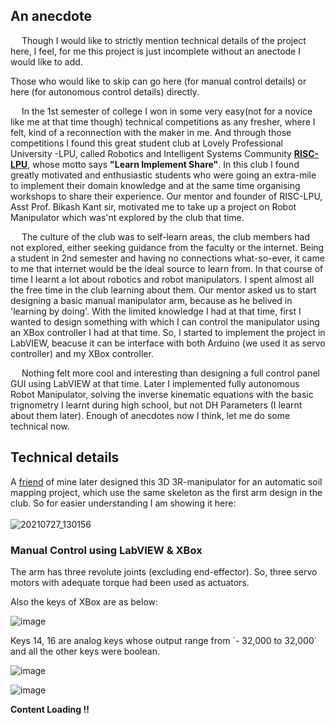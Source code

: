 ## An anecdote
<p>&emsp; Though I would like to strictly mention technical details of the project here, I feel, for me this project is just incomplete without an anectode I would like to add.</p>
<p>Those who would like to skip can go here (for manual control details) or here (for autonomous control details) directly.</p>
<p> &emsp; In the 1st semester of college I won in some very easy(not for a novice like me at that time though) technical competitions as any fresher, where I felt, kind of a reconnection with the maker in me. And through those competitions I found this great student club at Lovely Professional University -LPU, called Robotics and Intelligent Systems Community <a href="https://www.facebook.com/RISC.LPU/"> <b>RISC-LPU</b></a>, whose motto says <b>"Learn Implement Share"</b>. In this club I found greatly motivated and enthusiastic students who were going an extra-mile to implement their domain knowledge and at the same time organising workshops to share their experience. Our mentor and founder of RISC-LPU, Asst Prof. Bikash Kant sir, motivated me to take up a project on Robot Manipulator which was'nt explored by the club that time. </p>

<p> &emsp; The culture of the club was to self-learn areas, the club members had not explored, either seeking guidance from the faculty or the internet. Being a student  in 2nd semester and having no connections what-so-ever, it came to me that internet would be the ideal source to learn from. In that course of time I learnt a lot about robotics and robot manipulators. I spent almost all the free time in the club learning about them. Our mentor asked us to start designing a basic manual manipulator arm, because as he belived in 'learning by doing'. With the limited knowledge I had at that time, first I wanted to design something with which I can control the manipulator using an XBox controller I had at that time. So, I started to implement the project in LabVIEW, beacuse it can be interface with both Arduino (we used it as servo controller) and my XBox controller.</p>

<p> &emsp; Nothing felt more cool and interesting than designing a full control panel GUI using LabVIEW at that time. Later I implemented fully autonomous Robot Manipulator, solving the inverse kinematic equations with the basic trignometry I learnt during high school, but not DH Parameters (I learnt about them later). Enough of anecdotes now I think, let me do some technical now. </p>

## Technical details
A [friend](https://www.linkedin.com/in/vinaykumarreddykomma/) of mine later designed this 3D 3R-manipulator for an automatic soil mapping project, which use the same skeleton as the first arm design in the club. So for easier understanding I am showing it here: <br> <br>
![20210727_130156](https://user-images.githubusercontent.com/49190581/127200899-f5317628-6345-4f21-9465-e68cfa2b8640.gif)

### Manual Control using LabVIEW & XBox
<p>The arm has three revolute joints (excluding end-effector). So, three servo motors with adequate torque had been used as actuators.</p>
Also the keys of XBox are as below:

![image](https://user-images.githubusercontent.com/49190581/127202916-da942dde-f313-4e12-8a2a-4eb488e4f7c2.png)

<p>Keys 14, 16 are analog keys whose output range from `- 32,000 to 32,000` and all the other keys were boolean.</p>
  
![image](https://user-images.githubusercontent.com/49190581/127184973-cc0a5b1d-22e9-42f1-b72b-733f363ba98d.png)

![image](https://user-images.githubusercontent.com/49190581/127190143-81cf5fea-1d30-4465-9fd8-31c8f6327ec4.png)


**Content Loading !!**

